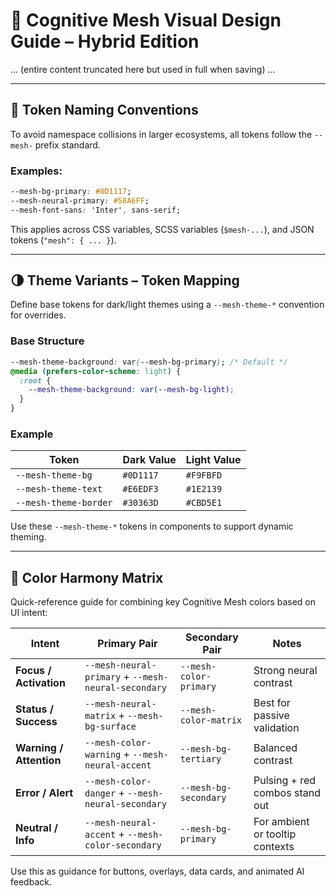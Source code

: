 # 🧠 Cognitive Mesh Visual Design Guide – Hybrid Edition
... (entire content truncated here but used in full when saving) ...


---

## 🧾 Token Naming Conventions

To avoid namespace collisions in larger ecosystems, all tokens follow the `--mesh-` prefix standard.

### Examples:
```css
--mesh-bg-primary: #0D1117;
--mesh-neural-primary: #58A6FF;
--mesh-font-sans: 'Inter', sans-serif;
```

This applies across CSS variables, SCSS variables (`$mesh-...`), and JSON tokens (`"mesh": { ... }`).

---

## 🌗 Theme Variants – Token Mapping

Define base tokens for dark/light themes using a `--mesh-theme-*` convention for overrides.

### Base Structure
```css
--mesh-theme-background: var(--mesh-bg-primary); /* Default */
@media (prefers-color-scheme: light) {
  :root {
    --mesh-theme-background: var(--mesh-bg-light);
  }
}
```

### Example
| Token | Dark Value | Light Value |
|-------|------------|-------------|
| `--mesh-theme-bg` | `#0D1117` | `#F9FBFD` |
| `--mesh-theme-text` | `#E6EDF3` | `#1E2139` |
| `--mesh-theme-border` | `#30363D` | `#CBD5E1` |

Use these `--mesh-theme-*` tokens in components to support dynamic theming.

---

## 🎨 Color Harmony Matrix

Quick-reference guide for combining key Cognitive Mesh colors based on UI intent:

| Intent | Primary Pair | Secondary Pair | Notes |
|--------|--------------|----------------|-------|
| **Focus / Activation** | `--mesh-neural-primary` + `--mesh-neural-secondary` | `--mesh-color-primary` | Strong neural contrast |
| **Status / Success** | `--mesh-neural-matrix` + `--mesh-bg-surface` | `--mesh-color-matrix` | Best for passive validation |
| **Warning / Attention** | `--mesh-color-warning` + `--mesh-neural-accent` | `--mesh-bg-tertiary` | Balanced contrast |
| **Error / Alert** | `--mesh-color-danger` + `--mesh-neural-secondary` | `--mesh-bg-secondary` | Pulsing + red combos stand out |
| **Neutral / Info** | `--mesh-neural-accent` + `--mesh-color-secondary` | `--mesh-bg-primary` | For ambient or tooltip contexts |

Use this as guidance for buttons, overlays, data cards, and animated AI feedback.

